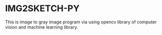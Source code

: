# IMG2SKETCH-PY
This is image to gray image program via using opencv library of computer vision and machine learning library.
